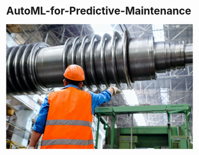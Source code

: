 # AutoML-for-Predictive-Maintenance
![alt text](https://github.com/Asad1287/AutoML-for-Predictive-Maintenance/blob/master/pexels-kateryna-babaieva-2760241.jpg)

